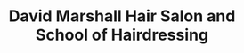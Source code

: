 ---
title: "David Marshall Hair Salon and School of Hairdressing"
url: /dublin/david-marshall-hair-salon-and-school-of-hairdressing/
shop: hairdresser
---